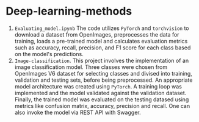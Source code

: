 # Deep-learning-methods

1. `Evaluating_model.ipynb`
The code utilizes `PyTorch` and `torchvision` to download a dataset from OpenImages, preprocesses the data for training, loads a pre-trained model and calculates evaluation metrics such as accuracy, recall, precision, and F1 score for each class based on the model's predictions.
2. `Image-classification`. This project involves the implementation of an image classification model. Three classes were chosen from OpenImages V6 dataset for selecting classes and divised into training, validation and testing sets, before being preprocessed. An appropriate model architecture was created using `PyTorch`. A training loop was implemented and the model validated against the validation dataset. Finally, the trained model was evaluated on the testing datased using metrics like confusion matrix, accuracy, precision and recall. One can also invoke the model via REST API with Swagger.







